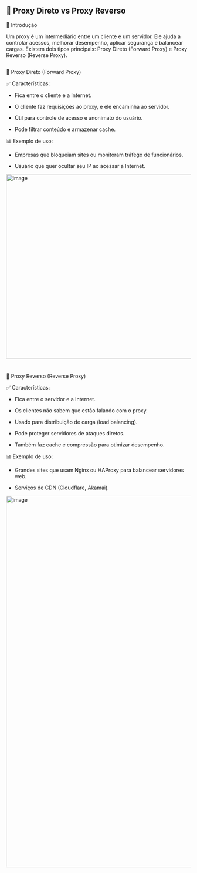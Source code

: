 ## **🔐 Proxy Direto vs Proxy Reverso**

📌 Introdução

Um proxy é um intermediário entre um cliente e um servidor. Ele ajuda a controlar acessos, melhorar desempenho, aplicar segurança e balancear cargas.
Existem dois tipos principais: Proxy Direto (Forward Proxy) e Proxy Reverso (Reverse Proxy).
##
🔹 Proxy Direto (Forward Proxy)

✅ Características:

- Fica entre o cliente e a Internet.

- O cliente faz requisições ao proxy, e ele encaminha ao servidor.

- Útil para controle de acesso e anonimato do usuário.

- Pode filtrar conteúdo e armazenar cache.

📊 Exemplo de uso:

- Empresas que bloqueiam sites ou monitoram tráfego de funcionários.

- Usuário que quer ocultar seu IP ao acessar a Internet.

<img width="1370" height="502" alt="image" src="https://github.com/user-attachments/assets/3c4e3c68-071b-4944-a295-52f8c9a1bc39" />

#

🔹 Proxy Reverso (Reverse Proxy)

✅ Características:

- Fica entre o servidor e a Internet.

- Os clientes não sabem que estão falando com o proxy.

- Usado para distribuição de carga (load balancing).

- Pode proteger servidores de ataques diretos.

- Também faz cache e compressão para otimizar desempenho.

📊 Exemplo de uso:

- Grandes sites que usam Nginx ou HAProxy para balancear servidores web.

- Serviços de CDN (Cloudflare, Akamai).
<img width="1440" height="1011" alt="image" src="https://github.com/user-attachments/assets/360ab3ac-d51c-4622-8b02-6a6291d75cac" />

